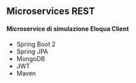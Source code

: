 ## Microservices REST

#### Microservice di simulazione Eloqua Client

* Spring Boot 2
* Spring JPA
* MongoDB
* JWT
* Maven
  

